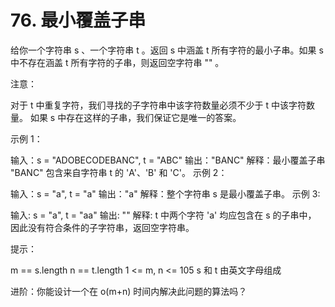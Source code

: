 # 76. 最小覆盖子串

给你一个字符串 s 、一个字符串 t 。返回 s 中涵盖 t 所有字符的最小子串。如果 s 中不存在涵盖 t 所有字符的子串，则返回空字符串 "" 。



注意：

对于 t 中重复字符，我们寻找的子字符串中该字符数量必须不少于 t 中该字符数量。
如果 s 中存在这样的子串，我们保证它是唯一的答案。


示例 1：

输入：s = "ADOBECODEBANC", t = "ABC"
输出："BANC"
解释：最小覆盖子串 "BANC" 包含来自字符串 t 的 'A'、'B' 和 'C'。
示例 2：

输入：s = "a", t = "a"
输出："a"
解释：整个字符串 s 是最小覆盖子串。
示例 3:

输入: s = "a", t = "aa"
输出: ""
解释: t 中两个字符 'a' 均应包含在 s 的子串中，
因此没有符合条件的子字符串，返回空字符串。


提示：

m == s.length
n == t.length
1 <= m, n <= 105
s 和 t 由英文字母组成


进阶：你能设计一个在 o(m+n) 时间内解决此问题的算法吗？